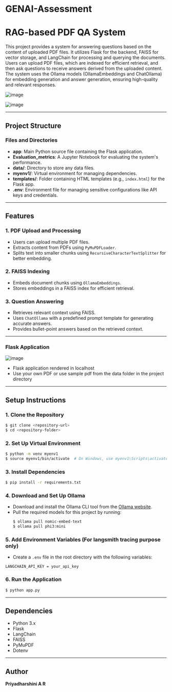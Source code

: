 # GENAI-Assessment

# RAG-based PDF QA System

This project provides a system for answering questions based on the content of uploaded PDF files. It utilizes Flask for the backend, FAISS for vector storage, and LangChain for processing and querying the documents. Users can upload PDF files, which are indexed for efficient retrieval, and then ask questions to receive answers derived from the uploaded content. The system uses the Ollama models (OllamaEmbeddings and ChatOllama) for embedding generation and answer generation, ensuring high-quality and relevant responses.

![image](https://github.com/user-attachments/assets/4e77112e-3bed-4dae-9782-a88589e6ef86)

![image](https://github.com/user-attachments/assets/0a9e06ec-e16e-46e4-8dc5-9b31e498e6bb)

---

## Project Structure

### **Files and Directories**

- **app**: Main Python source file containing the Flask application.
- **Evaluation_metrics**: A Jupyter Notebook for evaluating the system's performance.
- **data/**: Directory to store any data files.
- **myenv1/**: Virtual environment for managing dependencies.
- **templates/**: Folder containing HTML templates (e.g., `index.html`) for the Flask app.
- **.env**: Environment file for managing sensitive configurations like API keys and credentials.

---

## Features

### 1. **PDF Upload and Processing**

- Users can upload multiple PDF files.
- Extracts content from PDFs using `PyMuPDFLoader`.
- Splits text into smaller chunks using `RecursiveCharacterTextSplitter` for better embedding.

### 2. **FAISS Indexing**

- Embeds document chunks using `OllamaEmbeddings`.
- Stores embeddings in a FAISS index for efficient retrieval.

### 3. **Question Answering**

- Retrieves relevant context using FAISS.
- Uses `ChatOllama` with a predefined prompt template for generating accurate answers.
- Provides bullet-point answers based on the retrieved context.

---
### **Flask Application**
![image](https://github.com/user-attachments/assets/fe146837-3537-4d0a-b79e-7bce5f243f9d)

- Flask application rendered in localhost
- Use your own PDF or use sample pdf from the data folder in the project directory


---

## Setup Instructions

### **1. Clone the Repository**

```bash
$ git clone <repository-url>
$ cd <repository-folder>
```

### **2. Set Up Virtual Environment**

```bash
$ python -m venv myenv1
$ source myenv1/bin/activate  # On Windows, use myenv1\Scripts\activate
```

### **3. Install Dependencies**

```bash
$ pip install -r requirements.txt
```
### **4. Download and Set Up Ollama**

- Download and install the Ollama CLI tool from the [Ollama website](https://ollama.ai/).
- Pull the required models for this project by running:
  ```bash
  $ ollama pull nomic-embed-text
  $ ollama pull phi3:mini
  ```

### **5. Add Environment Variables** (For langsmith tracing purpose only)

- Create a `.env` file in the root directory with the following variables:

```
LANGCHAIN_API_KEY = your_api_key
```

### **6. Run the Application**

```bash
$ python app.py
```

---

## Dependencies

- Python 3.x
- Flask
- LangChain
- FAISS
- PyMuPDF
- Dotenv

---

## Author

**Priyadharshini A R**
